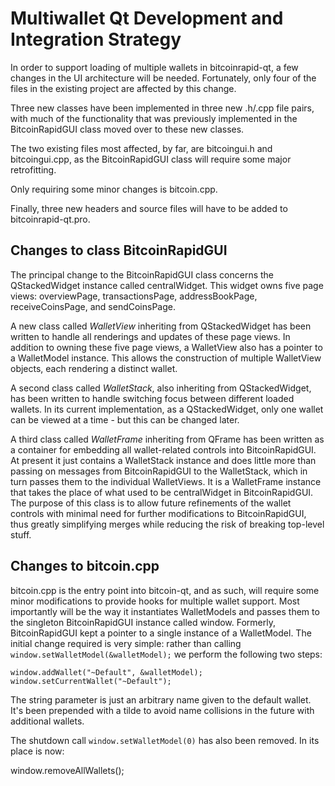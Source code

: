 Multiwallet Qt Development and Integration Strategy
===================================================

In order to support loading of multiple wallets in bitcoinrapid-qt, a few changes in the UI architecture will be needed.
Fortunately, only four of the files in the existing project are affected by this change.

Three new classes have been implemented in three new .h/.cpp file pairs, with much of the functionality that was previously
implemented in the BitcoinRapidGUI class moved over to these new classes.

The two existing files most affected, by far, are bitcoingui.h and bitcoingui.cpp, as the BitcoinRapidGUI class will require
some major retrofitting.

Only requiring some minor changes is bitcoin.cpp.

Finally, three new headers and source files will have to be added to bitcoinrapid-qt.pro.

Changes to class BitcoinRapidGUI
---------------------------
The principal change to the BitcoinRapidGUI class concerns the QStackedWidget instance called centralWidget.
This widget owns five page views: overviewPage, transactionsPage, addressBookPage, receiveCoinsPage, and sendCoinsPage.

A new class called *WalletView* inheriting from QStackedWidget has been written to handle all renderings and updates of
these page views. In addition to owning these five page views, a WalletView also has a pointer to a WalletModel instance.
This allows the construction of multiple WalletView objects, each rendering a distinct wallet.

A second class called *WalletStack*, also inheriting from QStackedWidget, has been written to handle switching focus between
different loaded wallets. In its current implementation, as a QStackedWidget, only one wallet can be viewed at a time -
but this can be changed later.

A third class called *WalletFrame* inheriting from QFrame has been written as a container for embedding all wallet-related
controls into BitcoinRapidGUI. At present it just contains a WalletStack instance and does little more than passing on messages
from BitcoinRapidGUI to the WalletStack, which in turn passes them to the individual WalletViews. It is a WalletFrame instance
that takes the place of what used to be centralWidget in BitcoinRapidGUI. The purpose of this class is to allow future
refinements of the wallet controls with minimal need for further modifications to BitcoinRapidGUI, thus greatly simplifying
merges while reducing the risk of breaking top-level stuff.

Changes to bitcoin.cpp
----------------------
bitcoin.cpp is the entry point into bitcoin-qt, and as such, will require some minor modifications to provide hooks for
multiple wallet support. Most importantly will be the way it instantiates WalletModels and passes them to the
singleton BitcoinRapidGUI instance called window. Formerly, BitcoinRapidGUI kept a pointer to a single instance of a WalletModel.
The initial change required is very simple: rather than calling `window.setWalletModel(&walletModel);` we perform the
following two steps:

	window.addWallet("~Default", &walletModel);
	window.setCurrentWallet("~Default");

The string parameter is just an arbitrary name given to the default wallet. It's been prepended with a tilde to avoid name collisions in the future with additional wallets.

The shutdown call `window.setWalletModel(0)` has also been removed. In its place is now:

window.removeAllWallets();
